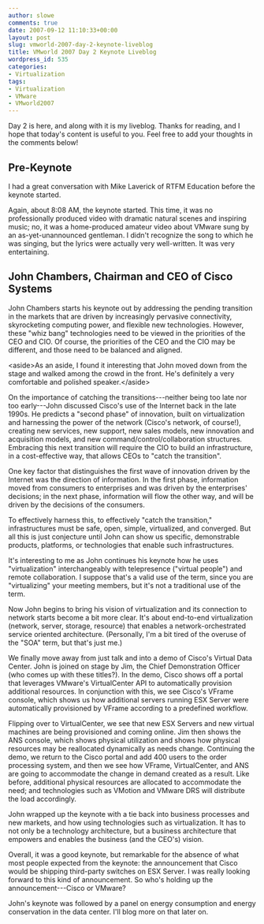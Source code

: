 ```yaml
---
author: slowe
comments: true
date: 2007-09-12 11:10:33+00:00
layout: post
slug: vmworld-2007-day-2-keynote-liveblog
title: VMworld 2007 Day 2 Keynote Liveblog
wordpress_id: 535
categories:
- Virtualization
tags:
- Virtualization
- VMware
- VMworld2007
---
```


Day 2 is here, and along with it is my liveblog. Thanks for reading, and I hope that today's content is useful to you. Feel free to add your thoughts in the comments below!

## Pre-Keynote

I had a great conversation with Mike Laverick of RTFM Education before the keynote started.

Again, about 8:08 AM, the keynote started. This time, it was no professionally produced video with dramatic natural scenes and inspiring music; no, it was a home-produced amateur video about VMware sung by an as-yet-unannounced gentleman. I didn't recognize the song to which he was singing, but the lyrics were actually very well-written. It was very entertaining.

## John Chambers, Chairman and CEO of Cisco Systems

John Chambers starts his keynote out by addressing the pending transition in the markets that are driven by increasingly pervasive connectivity, skyrocketing computing power, and flexible new technologies. However, these "whiz bang" technologies need to be viewed in the priorities of the CEO and CIO. Of course, the priorities of the CEO and the CIO may be different, and those need to be balanced and aligned.

&lt;aside&gt;As an aside, I found it interesting that John moved down from the stage and walked among the crowd in the front. He's definitely a very comfortable and polished speaker.&lt;/aside&gt;

On the importance of catching the transitions---neither being too late nor too early---John discussed Cisco's use of the Internet back in the late 1990s. He predicts a "second phase" of innovation, built on virtualization and harnessing the power of the network (Cisco's network, of course!), creating new services, new support, new sales models, new innovation and acquisition models, and new command/control/collaboration structures. Embracing this next transition will require the CIO to build an infrastructure, in a cost-effective way, that allows CEOs to "catch the transition".

One key factor that distinguishes the first wave of innovation driven by the Internet was the direction of information. In the first phase, information moved from consumers to enterprises and was driven by the enterprises' decisions; in the next phase, information will flow the other way, and will be driven by the decisions of the consumers.

To effectively harness this, to effectively "catch the transition," infrastructures must be safe, open, simple, virtualized, and converged. But all this is just conjecture until John can show us specific, demonstrable products, platforms, or technologies that enable such infrastructures.

It's interesting to me as John continues his keynote how he uses "virtualization" interchangeably with telepresence ("virtual people") and remote collaboration. I suppose that's a valid use of the term, since you are "virtualizing" your meeting members, but it's not a traditional use of the term.

Now John begins to bring his vision of virtualization and its connection to network starts become a bit more clear. It's about end-to-end virtualization (network, server, storage, resource) that enables a network-orchestrated service oriented architecture. (Personally, I'm a bit tired of the overuse of the "SOA" term, but that's just me.)

We finally move away from just talk and into a demo of Cisco's Virtual Data Center. John is joined on stage by Jim, the Chief Demonstration Officer (who comes up with these titles?). In the demo, Cisco shows off a portal that leverages VMware's VirtualCenter API to automatically provision additional resources. In conjunction with this, we see Cisco's VFrame console, which shows us how additional servers running ESX Server were automatically provisioned by VFrame according to a predefined workflow.

Flipping over to VirtualCenter, we see that new ESX Servers and new virtual machines are being provisioned and coming online. Jim then shows the ANS console, which shows physical utilization and shows how physical resources may be reallocated dynamically as needs change. Continuing the demo, we return to the Cisco portal and add 400 users to the order processing system, and then we see how VFrame, VirtualCenter, and ANS are going to accommodate the change in demand created as a result. Like before, additional physical resources are allocated to accommodate the need; and technologies such as VMotion and VMware DRS will distribute the load accordingly.

John wrapped up the keynote with a tie back into business processes and new markets, and how using technologies such as virtualization. It has to not only be a technology architecture, but a business architecture that empowers and enables the business (and the CEO's) vision.

Overall, it was a good keynote, but remarkable for the absence of what most people expected from the keynote: the announcement that Cisco would be shipping third-party switches on ESX Server. I was really looking forward to this kind of announcement. So who's holding up the announcement---Cisco or VMware?

John's keynote was followed by a panel on energy consumption and energy conservation in the data center. I'll blog more on that later on.
